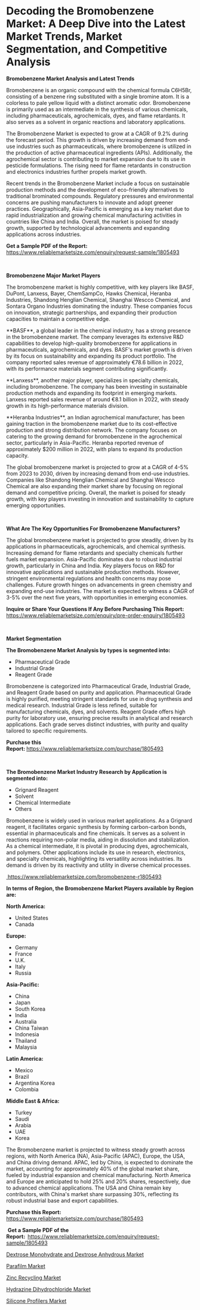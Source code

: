 <p><h1>Decoding the Bromobenzene Market: A Deep Dive into the Latest Market Trends, Market Segmentation, and Competitive Analysis</h1></p><p><strong>Bromobenzene Market Analysis and Latest Trends</strong></p>
<p><p>Bromobenzene is an organic compound with the chemical formula C6H5Br, consisting of a benzene ring substituted with a single bromine atom. It is a colorless to pale yellow liquid with a distinct aromatic odor. Bromobenzene is primarily used as an intermediate in the synthesis of various chemicals, including pharmaceuticals, agrochemicals, dyes, and flame retardants. It also serves as a solvent in organic reactions and laboratory applications.</p><p>The Bromobenzene Market is expected to grow at a CAGR of 9.2% during the forecast period. This growth is driven by increasing demand from end-use industries such as pharmaceuticals, where bromobenzene is utilized in the production of active pharmaceutical ingredients (APIs). Additionally, the agrochemical sector is contributing to market expansion due to its use in pesticide formulations. The rising need for flame retardants in construction and electronics industries further propels market growth.</p><p>Recent trends in the Bromobenzene Market include a focus on sustainable production methods and the development of eco-friendly alternatives to traditional brominated compounds. Regulatory pressures and environmental concerns are pushing manufacturers to innovate and adopt greener practices. Geographically, Asia-Pacific is emerging as a key market due to rapid industrialization and growing chemical manufacturing activities in countries like China and India. Overall, the market is poised for steady growth, supported by technological advancements and expanding applications across industries.</p></p>
<p><strong>Get a Sample PDF of the Report:&nbsp;</strong> <a href="https://www.reliablemarketsize.com/enquiry/request-sample/1805493?utm_campaign=1885&utm_medium=2&utm_source=Github&utm_content=ia&utm_term=27012025&utm_id=bromobenzene">https://www.reliablemarketsize.com/enquiry/request-sample/1805493</a></p>
<p>&nbsp;</p>
<p><strong>Bromobenzene Major Market Players</strong></p>
<p><p>The bromobenzene market is highly competitive, with key players like BASF, DuPont, Lanxess, Bayer, ChemSampCo, Hawks Chemical, Heranba Industries, Shandong Henglian Chemical, Shanghai Wescco Chemical, and Sontara Organo Industries dominating the industry. These companies focus on innovation, strategic partnerships, and expanding their production capacities to maintain a competitive edge.</p><p>**BASF**, a global leader in the chemical industry, has a strong presence in the bromobenzene market. The company leverages its extensive R&D capabilities to develop high-quality bromobenzene for applications in pharmaceuticals, agrochemicals, and dyes. BASF's market growth is driven by its focus on sustainability and expanding its product portfolio. The company reported sales revenue of approximately €78.6 billion in 2022, with its performance materials segment contributing significantly.</p><p>**Lanxess**, another major player, specializes in specialty chemicals, including bromobenzene. The company has been investing in sustainable production methods and expanding its footprint in emerging markets. Lanxess reported sales revenue of around €8.1 billion in 2022, with steady growth in its high-performance materials division.</p><p>**Heranba Industries**, an Indian agrochemical manufacturer, has been gaining traction in the bromobenzene market due to its cost-effective production and strong distribution network. The company focuses on catering to the growing demand for bromobenzene in the agrochemical sector, particularly in Asia-Pacific. Heranba reported revenue of approximately $200 million in 2022, with plans to expand its production capacity.</p><p>The global bromobenzene market is projected to grow at a CAGR of 4-5% from 2023 to 2030, driven by increasing demand from end-use industries. Companies like Shandong Henglian Chemical and Shanghai Wescco Chemical are also expanding their market share by focusing on regional demand and competitive pricing. Overall, the market is poised for steady growth, with key players investing in innovation and sustainability to capture emerging opportunities.</p></p>
<p>&nbsp;</p>
<p><strong>What Are The Key Opportunities For Bromobenzene Manufacturers?</strong></p>
<p><p>The global bromobenzene market is projected to grow steadily, driven by its applications in pharmaceuticals, agrochemicals, and chemical synthesis. Increasing demand for flame retardants and specialty chemicals further fuels market expansion. Asia-Pacific dominates due to robust industrial growth, particularly in China and India. Key players focus on R&D for innovative applications and sustainable production methods. However, stringent environmental regulations and health concerns may pose challenges. Future growth hinges on advancements in green chemistry and expanding end-use industries. The market is expected to witness a CAGR of 3-5% over the next five years, with opportunities in emerging economies.</p></p>
<p><strong>Inquire or Share Your Questions If Any Before Purchasing This Report:</strong> <a href="https://www.reliablemarketsize.com/enquiry/pre-order-enquiry/1805493?utm_campaign=1885&utm_medium=2&utm_source=Github&utm_content=ia&utm_term=27012025&utm_id=bromobenzene">https://www.reliablemarketsize.com/enquiry/pre-order-enquiry/1805493</a></p>
<p>&nbsp;</p>
<p><strong>Market Segmentation</strong></p>
<p><strong>The Bromobenzene Market Analysis by types is segmented into:</strong></p>
<p><ul><li>Pharmaceutical Grade</li><li>Industrial Grade</li><li>Reagent Grade</li></ul></p>
<p><p>Bromobenzene is categorized into Pharmaceutical Grade, Industrial Grade, and Reagent Grade based on purity and application. Pharmaceutical Grade is highly purified, meeting stringent standards for use in drug synthesis and medical research. Industrial Grade is less refined, suitable for manufacturing chemicals, dyes, and solvents. Reagent Grade offers high purity for laboratory use, ensuring precise results in analytical and research applications. Each grade serves distinct industries, with purity and quality tailored to specific requirements.</p></p>
<p><strong>Purchase this Report:&nbsp;</strong><a href="https://www.reliablemarketsize.com/purchase/1805493?utm_campaign=1885&utm_medium=2&utm_source=Github&utm_content=ia&utm_term=27012025&utm_id=bromobenzene">https://www.reliablemarketsize.com/purchase/1805493</a></p>
<p>&nbsp;</p>
<p><strong>The Bromobenzene Market Industry Research by Application is segmented into:</strong></p>
<p><ul><li>Grignard Reagent</li><li>Solvent</li><li>Chemical Intermediate</li><li>Others</li></ul></p>
<p><p>Bromobenzene is widely used in various market applications. As a Grignard reagent, it facilitates organic synthesis by forming carbon-carbon bonds, essential in pharmaceuticals and fine chemicals. It serves as a solvent in reactions requiring non-polar media, aiding in dissolution and stabilization. As a chemical intermediate, it is pivotal in producing dyes, agrochemicals, and polymers. Other applications include its use in research, electronics, and specialty chemicals, highlighting its versatility across industries. Its demand is driven by its reactivity and utility in diverse chemical processes.</p></p>
<p><a href="https://www.reliablemarketsize.com/bromobenzene-r1805493?utm_campaign=1885&utm_medium=2&utm_source=Github&utm_content=ia&utm_term=27012025&utm_id=bromobenzene">&nbsp;https://www.reliablemarketsize.com/bromobenzene-r1805493</a></p>
<p><strong>In terms of Region, the Bromobenzene Market Players available by Region are:</strong></p>
<p>
    <p> <strong> North America: </strong>
        <ul>
            <li>United States</li>
            <li>Canada</li>
        </ul>
        </p> 
    <p> <strong> Europe: </strong>
        <ul>
            <li>Germany</li>
            <li>France</li>
            <li>U.K.</li>
            <li>Italy</li>
            <li>Russia</li>
        </ul>
        </p> 
    <p> <strong> Asia-Pacific: </strong>
        <ul>
            <li>China</li>
            <li>Japan</li>
            <li>South Korea</li>
            <li>India</li>
            <li>Australia</li>
            <li>China Taiwan</li>
            <li>Indonesia</li>
            <li>Thailand</li>
            <li>Malaysia</li>
        </ul>
        </p> 
    <p> <strong> Latin America: </strong>
        <ul>
            <li>Mexico</li>
            <li>Brazil</li>
            <li>Argentina Korea</li>
            <li>Colombia</li>
        </ul>
        </p> 
    <p> <strong> Middle East & Africa: </strong>
        <ul>
            <li>Turkey</li>
            <li>Saudi</li>
            <li>Arabia</li>
            <li>UAE</li>
            <li>Korea</li>
        </ul>
    </p>
    </p>
<p><p>The Bromobenzene market is projected to witness steady growth across regions, with North America (NA), Asia-Pacific (APAC), Europe, the USA, and China driving demand. APAC, led by China, is expected to dominate the market, accounting for approximately 40% of the global market share, fueled by industrial expansion and chemical manufacturing. North America and Europe are anticipated to hold 25% and 20% shares, respectively, due to advanced chemical applications. The USA and China remain key contributors, with China's market share surpassing 30%, reflecting its robust industrial base and export capabilities.</p></p>
<p><strong>Purchase this Report: </strong><a href="https://www.reliablemarketsize.com/purchase/1805493?utm_campaign=1885&utm_medium=2&utm_source=Github&utm_content=ia&utm_term=27012025&utm_id=bromobenzene">https://www.reliablemarketsize.com/purchase/1805493</a></p>
<p>&nbsp;<strong>Get a Sample PDF of the Report:&nbsp;&nbsp;</strong><a href="https://www.reliablemarketsize.com/enquiry/request-sample/1805493?utm_campaign=1885&utm_medium=2&utm_source=Github&utm_content=ia&utm_term=27012025&utm_id=bromobenzene">https://www.reliablemarketsize.com/enquiry/request-sample/1805493</a></p>
<p><strong></strong></p>
<p><p><a href="https://github.com/arvelm4nthig/Market-Research-Report-List-1/blob/main/dextrose-monohydrate-and-dextrose-anhydrous-market.md?utm_campaign=1885&utm_medium=2&utm_source=Github&utm_content=ia&utm_term=27012025&utm_id=bromobenzene">Dextrose Monohydrate and Dextrose Anhydrous Market</a></p><p><a href="https://github.com/AshikRahman991/Market-Research-Report-List-1/blob/main/parafilm-market.md?utm_campaign=1885&utm_medium=2&utm_source=Github&utm_content=ia&utm_term=27012025&utm_id=bromobenzene">Parafilm Market</a></p><p><a href="https://github.com/AlisaRowe24/Market-Research-Report-List-1/blob/main/zinc-recycling-market.md?utm_campaign=1885&utm_medium=2&utm_source=Github&utm_content=ia&utm_term=27012025&utm_id=bromobenzene">Zinc Recycling Market</a></p><p><a href="https://github.com/jaquelynhasenaue8/Market-Research-Report-List-1/blob/main/hydrazine-dihydrochloride-market.md?utm_campaign=1885&utm_medium=2&utm_source=Github&utm_content=ia&utm_term=27012025&utm_id=bromobenzene">Hydrazine Dihydrochloride Market</a></p><p><a href="https://github.com/HobertDavis43/Market-Research-Report-List-1/blob/main/silicone-profilers-market.md?utm_campaign=1885&utm_medium=2&utm_source=Github&utm_content=ia&utm_term=27012025&utm_id=bromobenzene">Silicone Profilers Market</a></p></p>